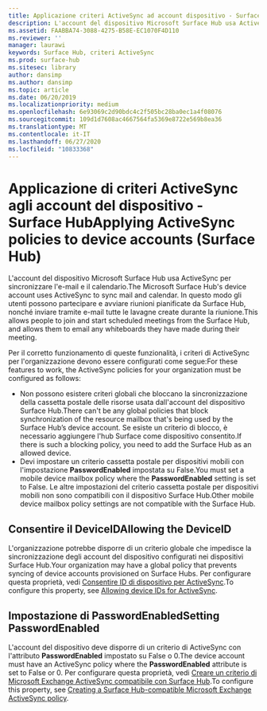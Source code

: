 ```yaml
---
title: Applicazione criteri ActiveSync ad account dispositivo - Surface Hub
description: L'account del dispositivo Microsoft Surface Hub usa ActiveSync per sincronizzare l'e-mail e il calendario. In questo modo gli utenti possono partecipare e avviare riunioni pianificate da Surface Hub, nonché inviare tramite e-mail tutte le lavagne create durante la riunione.
ms.assetid: FAABBA74-3088-4275-B58E-EC1070F4D110
ms.reviewer: ''
manager: laurawi
keywords: Surface Hub, criteri ActiveSync
ms.prod: surface-hub
ms.sitesec: library
author: dansimp
ms.author: dansimp
ms.topic: article
ms.date: 06/20/2019
ms.localizationpriority: medium
ms.openlocfilehash: 6e93069c2d90bdc4c2f505bc28ba0ec1a4f08076
ms.sourcegitcommit: 109d1d7608ac4667564fa5369e8722e569b8ea36
ms.translationtype: MT
ms.contentlocale: it-IT
ms.lasthandoff: 06/27/2020
ms.locfileid: "10833368"
---
```

# <span data-ttu-id="344d5-105">Applicazione di criteri ActiveSync agli account del dispositivo - Surface Hub</span><span class="sxs-lookup"><span data-stu-id="344d5-105">Applying ActiveSync policies to device accounts (Surface Hub)</span></span>


<span data-ttu-id="344d5-106">L'account del dispositivo Microsoft Surface Hub usa ActiveSync per sincronizzare l'e-mail e il calendario.</span><span class="sxs-lookup"><span data-stu-id="344d5-106">The Microsoft Surface Hub's device account uses ActiveSync to sync mail and calendar.</span></span> <span data-ttu-id="344d5-107">In questo modo gli utenti possono partecipare e avviare riunioni pianificate da Surface Hub, nonché inviare tramite e-mail tutte le lavagne create durante la riunione.</span><span class="sxs-lookup"><span data-stu-id="344d5-107">This allows people to join and start scheduled meetings from the Surface Hub, and allows them to email any whiteboards they have made during their meeting.</span></span>

<span data-ttu-id="344d5-108">Per il corretto funzionamento di queste funzionalità, i criteri di ActiveSync per l'organizzazione devono essere configurati come segue:</span><span class="sxs-lookup"><span data-stu-id="344d5-108">For these features to work, the ActiveSync policies for your organization must be configured as follows:</span></span>

-   <span data-ttu-id="344d5-109">Non possono esistere criteri globali che bloccano la sincronizzazione della cassetta postale delle risorse usata dall'account del dispositivo Surface Hub.</span><span class="sxs-lookup"><span data-stu-id="344d5-109">There can't be any global policies that block synchronization of the resource mailbox that's being used by the Surface Hub’s device account.</span></span> <span data-ttu-id="344d5-110">Se esiste un criterio di blocco, è necessario aggiungere l'hub Surface come dispositivo consentito.</span><span class="sxs-lookup"><span data-stu-id="344d5-110">If there is such a blocking policy, you need to add the Surface Hub as an allowed device.</span></span>
-   <span data-ttu-id="344d5-111">Devi impostare un criterio cassetta postale per dispositivi mobili con l'impostazione **PasswordEnabled** impostata su False.</span><span class="sxs-lookup"><span data-stu-id="344d5-111">You must set a mobile device mailbox policy where the **PasswordEnabled** setting is set to False.</span></span> <span data-ttu-id="344d5-112">Le altre impostazioni del criterio cassetta postale per dispositivi mobili non sono compatibili con il dispositivo Surface Hub.</span><span class="sxs-lookup"><span data-stu-id="344d5-112">Other mobile device mailbox policy settings are not compatible with the Surface Hub.</span></span>

## <span data-ttu-id="344d5-113">Consentire il DeviceID</span><span class="sxs-lookup"><span data-stu-id="344d5-113">Allowing the DeviceID</span></span>


<span data-ttu-id="344d5-114">L'organizzazione potrebbe disporre di un criterio globale che impedisce la sincronizzazione degli account del dispositivo configurati nei dispositivi Surface Hub.</span><span class="sxs-lookup"><span data-stu-id="344d5-114">Your organization may have a global policy that prevents syncing of device accounts provisioned on Surface Hubs.</span></span> <span data-ttu-id="344d5-115">Per configurare questa proprietà, vedi [Consentire ID di dispositivo per ActiveSync](appendix-a-powershell-scripts-for-surface-hub.md#whitelisting-device-ids-cmdlet).</span><span class="sxs-lookup"><span data-stu-id="344d5-115">To configure this property, see [Allowing device IDs for ActiveSync](appendix-a-powershell-scripts-for-surface-hub.md#whitelisting-device-ids-cmdlet).</span></span>

## <span data-ttu-id="344d5-116">Impostazione di PasswordEnabled</span><span class="sxs-lookup"><span data-stu-id="344d5-116">Setting PasswordEnabled</span></span>


<span data-ttu-id="344d5-117">L'account del dispositivo deve disporre di un criterio di ActiveSync con l'attributo **PasswordEnabled** impostato su False o 0.</span><span class="sxs-lookup"><span data-stu-id="344d5-117">The device account must have an ActiveSync policy where the **PasswordEnabled** attribute is set to False or 0.</span></span> <span data-ttu-id="344d5-118">Per configurare questa proprietà, vedi [Creare un criterio di Microsoft Exchange ActiveSync compatibile con Surface Hub](appendix-a-powershell-scripts-for-surface-hub.md#create-compatible-as-policy).</span><span class="sxs-lookup"><span data-stu-id="344d5-118">To configure this property, see [Creating a Surface Hub-compatible Microsoft Exchange ActiveSync policy](appendix-a-powershell-scripts-for-surface-hub.md#create-compatible-as-policy).</span></span>

 

 





